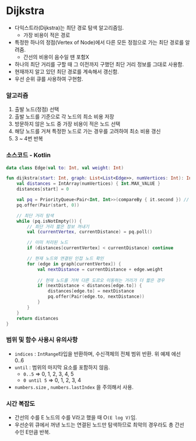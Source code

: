 # Dijkstra

- 다익스트라(Dijkstra)는 최단 경로 탐색 알고리즘임.
    - 가장 비용이 적은 경로
- 특정한 하나의 정점(Vertex of Node)에서 다른 모든 정점으로 가는 최단 경로를 알려줌.
    - 간선의 비용이 음수일 땐 포함X
- 하나의 최단 거리를 구할 때 그 이전까지 구했던 최단 거리 정보를 그대로 사용함.
- 현재까지 알고 있던 최단 경로를 계속해서 갱신함.
- 우선 순위 큐를 사용하여 구현함.

### 알고리즘

1. 출발 노드(정점) 선택
2. 출발 노드를 기준으로 각 노드의 최소 비용 저장
3. 방문하지 않은 노드 중 가장 비용이 적은 노드 선택
4. 해당 노드를 거쳐 특정한 노드로 가는 경우를 고려하여 최소 비용 갱신
5. 3 ~ 4번 반복

### 소스코드 - Kotlin

```kotlin
data class Edge(val to: Int, val weight: Int)

fun dijkstra(start: Int, graph: List<List<Edge>>, numVertices: Int): IntArray {
    val distances = IntArray(numVertices) { Int.MAX_VALUE }
    distances[start] = 0

    val pq = PriorityQueue<Pair<Int, Int>>(compareBy { it.second }) // <vertex, distance>
    pq.offer(Pair(start, 0))

    // 최단 거리 탐색
    while (pq.isNotEmpty()) { 
        // 최단 거리 짧은 정보 꺼내기
        val (currentVertex, currentDistance) = pq.poll()

        // 이미 처리된 노드
        if (distances[currentVertex] < currentDistance) continue

        // 현재 노드와 연결된 인접 노드 확인
        for (edge in graph[currentVertex]) {
            val nextDistance = currentDistance + edge.weight
            
            // 현재 노드를 거쳐 다른 도르오 이동하는 거리가 더 짧은 경우
            if (nextDistance < distances[edge.to]) {
                distances[edge.to] = nextDistance
                pq.offer(Pair(edge.to, nextDistance))
            }
        }
    }
    return distances
}
```

### 범위 및 함수 사용시 유의사항

- `indices` : `IntRange`타입을 반환하며, 수신객체의 전체 범위 반환. 위 예제 에선 0..6
- `until` : 범위의 마지막 요소를 포함하지 않음.
    - `0..5` => 0, 1, 2, 3, 4, 5
    - `0 until 5` => 0, 1, 2, 3, 4
- `numbers.size` , `numbers.lastIndex` 을 주의해서 사용.

### 시간 복잡도

- 간선의 수를 E 노드의 수를 V라고 했을 때 O`(E log V)`임.
- 우선순위 큐에서 꺼낸 노드는 연결된 노드만 탐색하므로 최악의 경우라도 총 간선 수인 E만큼 반복.
